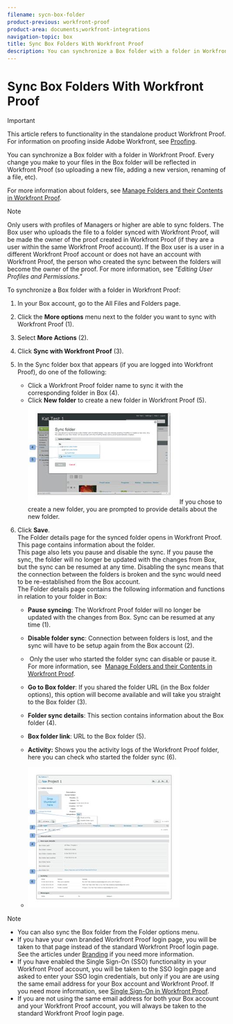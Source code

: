 ```yaml
---
filename: sycn-box-folder
product-previous: workfront-proof
product-area: documents;workfront-integrations
navigation-topic: box
title: Sync Box Folders With Workfront Proof
description: You can synchronize a Box folder with a folder in Workfront Proof. Every change you make to your files in the Box folder will be reflected in Workfront Proof (so uploading a new file, adding a new version, renaming of a file, etc).
---
```


# Sync Box Folders With Workfront Proof

>[!IMPORTANT]
>
>This article refers to functionality in the standalone product Workfront Proof. For information on proofing inside Adobe Workfront, see [Proofing](../../../review-and-approve-work/proofing/proofing.md).

You can synchronize a Box folder with a folder in Workfront Proof. Every change you make to your files in the Box folder will be reflected in Workfront Proof (so uploading a new file, adding a new version, renaming of a file, etc).

For more information about folders, see [Manage Folders and their Contents in Workfront Proof](../../../workfront-proof/wp-work-proofsfiles/organize-your-work/manage-folders-and-contents.md).

>[!NOTE]
>
>Only users with profiles of Managers or higher are able to sync folders.&nbsp;The Box user who uploads the file to a folder synced with Workfront Proof, will be made the owner of the proof created in Workfront Proof (if they are a user within the same Workfront Proof account). If the Box user is a user in a different Workfront Proof account or does not have an account with Workfront Proof, the person who created the sync between the folders will become the owner of the proof. For more information, see *"Editing User Profiles and Permissions."*

To synchronize a Box folder with a folder in Workfront Proof:

1. In your Box account, go to the All Files and Folders page.
1. Click the **More options** menu next to the folder you want to sync with Workfront Proof (1).
1. Select **More Actions** (2).
1. Click **Sync with Workfront Proof** (3).
1. In the Sync folder box that appears (if you are logged into Workfront Proof), do one of the following:

   * Click a Workfront Proof folder name to sync it with the corresponding folder in Box (4).
   * Click **New folder** to create a new folder in Workfront Proof (5).  
     ![folder_sync_2.jpg](assets/folder-sync-2-350x231.jpg)If you chose to create a new folder, you are prompted to provide details about the new folder.

1. Click **Save**.  
   The Folder details page for the synced folder opens in Workfront Proof. This page contains information about the folder.   
   This page also lets you pause and disable the sync. If you pause the sync, the folder will no longer be updated with the changes from Box, but the sync can be resumed at any time. Disabling the sync means that the connection between the folders is broken and the sync would need to be re-established from the Box account.  
   The Folder details page contains the following information and functions in relation to your folder in Box:

   * **Pause syncing**: The Workfront Proof folder will no longer be updated with the changes from Box. Sync can be resumed at any time (1).
   * **Disable folder sync**: Connection between folders is lost, and the sync will have to be setup again from the Box account (2).  
   
   * &nbsp;Only the user who started the folder sync can disable or pause it. For more information, see&nbsp; [Manage Folders and their Contents in Workfront Proof](../../../workfront-proof/wp-work-proofsfiles/organize-your-work/manage-folders-and-contents.md).
   * **Go to Box folder**: If you shared the folder URL (in the Box folder options), this option will become available and will take you straight to the Box folder (3).
   * **Folder sync details**: This section contains information about the Box folder (4).
   * **Box folder link**: URL to the Box folder (5).
   * **Activity:** Shows you the activity logs of the Workfront Proof folder, here you can check who started the folder sync (6).
   * ![folder_details__1_.jpg](assets/folder-details--1--350x324.jpg)

>[!NOTE]
>
>* You can also sync the Box folder from the Folder options menu. 
>* If you have your own branded Workfront Proof login page, you will be taken to that page instead of the standard Workfront Proof login page. See the articles under [Branding](https://support.workfront.com/hc/en-us/sections/115000921208-Branding) if you need more information. 
>* If you have enabled the Single Sign-On (SSO) functionality in your Workfront Proof account, you will be taken to the SSO login page and asked to enter your SSO login credentials, but only if you are are using the same email address for your Box account and Workfront Proof. If you need more information, see [Single Sign-On in Workfront Proof](../../../workfront-proof/wp-acct-admin/managing-security/single-sign-on-overview.md).
>* If you are not using the same email address for both your Box account and your Workfront Proof account, you will always be taken to the standard Workfront Proof login page. 
>

